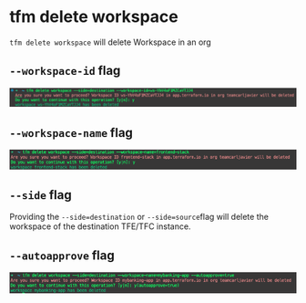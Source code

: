# tfm delete workspace


`tfm delete workspace` will delete Workspace in an org


## `--workspace-id` flag

![delete_workspace_id](../images/delete_workspace_id_dst.png)

## `--workspace-name` flag

![delete_workspace_name](../images/delete_workspace_name_dst.png)



## `--side` flag
Providing the `--side=destination` or `--side=source`flag will delete the workspace of the destination TFE/TFC instance.



## `--autoapprove` flag

![delete_workspace_autoapprove](../images/delete_workspace_name_autoapprove.png)



